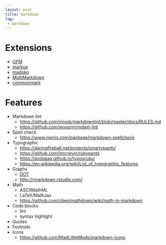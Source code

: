 ```yaml
---
layout: post
title: markdown
tag:
 - markdown
---
```


# Extensions
- [GFM](https://help.github.com/articles/github-flavored-markdown/)
- [markua](https://leanpub.com/markua/read)
- [madoko](http://research.microsoft.com/en-us/um/people/daan/madoko/doc/reference.html#sec-overview-of-madoko)
- [MultiMarkdown](https://rawgit.com/fletcher/human-markdown-reference/master/index.html)
- [commonmark](http://commonmark.org/)

# Features
- Markdown lint
  - https://github.com/mivok/markdownlint/blob/master/docs/RULES.md
  - https://github.com/wooorm/mdast-lint
- Spell check
  - https://www.npmjs.com/package/markdown-spellcheck
- Typographic
  - https://daringfireball.net/projects/smartypants/
  - https://github.com/jmcnevin/rubypants
  - https://avdgaag.github.io/typogruby/
  - https://en.wikipedia.org/wiki/List_of_typographic_features
- Graphs
  - [DOT](http://www.graphviz.org/)
  - http://rmarkdown.rstudio.com/
- Math
  - ASCIIMathML
  - LaTeX/MathJax
  - https://github.com/cben/mathdown/wiki/math-in-markdown
- Code blocks
  - lint
  - syntax highlight
- Quotes
- Footnots
- Icons
  - https://github.com/MadLittleMods/markdown-icons
